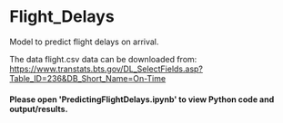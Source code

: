 # Flight_Delays
Model to predict flight delays on arrival.

The data flight.csv data can be downloaded from:
https://www.transtats.bts.gov/DL_SelectFields.asp?Table_ID=236&DB_Short_Name=On-Time


#### Please open 'PredictingFlightDelays.ipynb' to view Python code and output/results.
